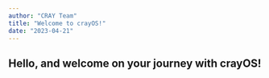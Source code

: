 ```yaml
---
author: "CRAY Team"
title: "Welcome to crayOS!"
date: "2023-04-21"
---
```

## Hello, and welcome on your journey with crayOS!
